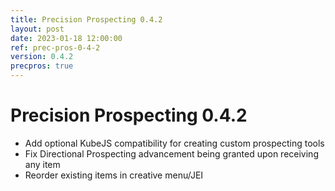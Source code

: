 ```yaml
---
title: Precision Prospecting 0.4.2
layout: post
date: 2023-01-18 12:00:00
ref: prec-pros-0-4-2
version: 0.4.2
precpros: true
---
```


# Precision Prospecting 0.4.2

- Add optional KubeJS compatibility for creating custom prospecting tools
- Fix Directional Prospecting advancement being granted upon receiving any item
- Reorder existing items in creative menu/JEI
